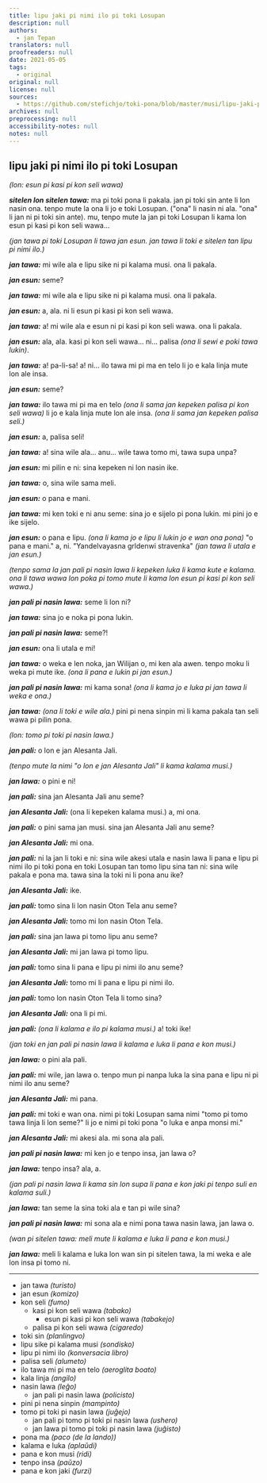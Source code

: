 ```yaml
---
title: lipu jaki pi nimi ilo pi toki Losupan
description: null
authors:
  - jan Tepan
translators: null
proofreaders: null
date: 2021-05-05
tags:
  - original
original: null
license: null
sources:
  - https://github.com/stefichjo/toki-pona/blob/master/musi/lipu-jaki-pi-nimi-ilo-pi-toki-losupan.md
archives: null
preprocessing: null
accessibility-notes: null
notes: null
---
```


## lipu jaki pi nimi ilo pi toki Losupan

*(lon: esun pi kasi pi kon seli wawa)*

***sitelen lon sitelen tawa:*** ma pi toki pona li pakala. jan pi toki sin ante li lon nasin ona. tenpo mute la ona li jo e toki Losupan. ("ona" li nasin ni ala. "ona" li jan ni pi toki sin ante). mu, tenpo mute la jan pi toki Losupan li kama lon esun pi kasi pi kon seli wawa...

*(jan tawa pi toki Losupan li tawa jan esun. jan tawa li toki e sitelen tan lipu pi nimi ilo.)*

***jan tawa:*** mi wile ala e lipu sike ni pi kalama musi. ona li pakala.

***jan esun:*** seme?

***jan tawa:*** mi wile ala e lipu sike ni pi kalama musi. ona li pakala.

***jan esun:*** a, ala. ni li esun pi kasi pi kon seli wawa.

***jan tawa:*** a! mi wile ala e esun ni pi kasi pi kon seli wawa. ona li pakala.

***jan esun:*** ala, ala. kasi pi kon seli wawa... ni... palisa *(ona li sewi e poki tawa lukin)*.

***jan tawa:*** a! pa-li-sa! a! ni... ilo tawa mi pi ma en telo li jo e kala linja mute lon ale insa.

***jan esun:*** seme?

***jan tawa:*** ilo tawa mi pi ma en telo *(ona li sama jan kepeken palisa pi kon seli wawa)* li jo e kala linja mute lon ale insa. *(ona li sama jan kepeken palisa seli.)*

***jan esun:*** a, palisa seli!

***jan tawa:*** a! sina wile ala... anu... wile tawa tomo mi, tawa supa unpa?

***jan esun:*** mi pilin e ni: sina kepeken ni lon nasin ike.

***jan tawa:*** o, sina wile sama meli.

***jan esun:*** o pana e mani.

***jan tawa:*** mi ken toki e ni anu seme: sina jo e sijelo pi pona lukin. mi pini jo e ike sijelo.

***jan esun:*** o pana e lipu. *(ona li kama jo e lipu li lukin jo e wan ona pona)* "o pana e mani." a, ni. "Yandelvayasna grldenwi stravenka" *(jan tawa li utala e jan esun.)*

*(tenpo sama la jan pali pi nasin lawa li kepeken luka li kama kute e kalama. ona li tawa wawa lon poka pi tomo mute li kama lon esun pi kasi pi kon seli wawa.)*

***jan pali pi nasin lawa:*** seme li lon ni?

***jan tawa:*** sina jo e noka pi pona lukin.

***jan pali pi nasin lawa:*** seme?!

***jan esun:*** ona li utala e mi!

***jan tawa:*** o weka e len noka, jan Wilijan o, mi ken ala awen. tenpo moku li weka pi mute ike. *(ona li pana e lukin pi jan esun.)*

***jan pali pi nasin lawa:*** mi kama sona! *(ona li kama jo e luka pi jan tawa li weka e ona.)*

***jan tawa:*** *(ona li toki e wile ala.)* pini pi nena sinpin mi li kama pakala tan seli wawa pi pilin pona.

*(lon: tomo pi toki pi nasin lawa.)*

***jan pali:*** o lon e jan Alesanta Jali.

*(tenpo mute la nimi "o lon e jan Alesanta Jali" li kama kalama musi.)*

***jan lawa:*** o pini e ni!

***jan pali:*** sina jan Alesanta Jali anu seme?

***jan Alesanta Jali:*** (ona li kepeken kalama musi.) a, mi ona.

***jan pali:*** o pini sama jan musi. sina jan Alesanta Jali anu seme?

***jan Alesanta Jali:*** mi ona.

***jan pali:*** ni la jan li toki e ni: sina wile akesi utala e nasin lawa li pana e lipu pi nimi ilo pi toki pona en toki Losupan tan tomo lipu sina tan ni: sina wile pakala e pona ma. tawa sina la toki ni li pona anu ike?

***jan Alesanta Jali:*** ike.

***jan pali:*** tomo sina li lon nasin Oton Tela anu seme?

***jan Alesanta Jali:*** tomo mi lon nasin Oton Tela.

***jan pali:*** sina jan lawa pi tomo lipu anu seme?

***jan Alesanta Jali:*** mi jan lawa pi tomo lipu.

***jan pali:*** tomo sina li pana e lipu pi nimi ilo anu seme?

***jan Alesanta Jali:*** tomo mi li pana e lipu pi nimi ilo.

***jan pali:*** tomo lon nasin Oton Tela li tomo sina?

***jan Alesanta Jali:*** ona li pi mi.

***jan pali:*** *(ona li kalama e ilo pi kalama musi.)* a! toki ike!

*(jan toki en jan pali pi nasin lawa li kalama e luka li pana e kon musi.)*

***jan lawa:*** o pini ala pali.

***jan pali:*** mi wile, jan lawa o. tenpo mun pi nanpa luka la sina pana e lipu ni pi nimi ilo anu seme?

***jan Alesanta Jali:*** mi pana.

***jan pali:*** mi toki e wan ona. nimi pi toki Losupan sama nimi "tomo pi tomo tawa linja li lon seme?" li jo e nimi pi toki pona "o luka e anpa monsi mi."

***jan Alesanta Jali:*** mi akesi ala. mi sona ala pali.

***jan pali pi nasin lawa:*** mi ken jo e tenpo insa, jan lawa o?

***jan lawa:*** tenpo insa? ala, a.

*(jan pali pi nasin lawa li kama sin lon supa li pana e kon jaki pi tenpo suli en kalama suli.)*

***jan lawa:*** tan seme la sina toki ala e tan pi wile sina?

***jan pali pi nasin lawa:*** mi sona ala e nimi pona tawa nasin lawa, jan lawa o.

*(wan pi sitelen tawa: meli mute li kalama e luka li pana e kon musi.)*

***jan lawa:*** meli li kalama e luka lon wan sin pi sitelen tawa, la mi weka e ale lon insa pi tomo ni.

___

* jan tawa *(turisto)*
* jan esun *(komizo)*
* kon seli *(fumo)*
  * kasi pi kon seli wawa *(tabako)*
    * esun pi kasi pi kon seli wawa *(tabakejo)*
  * palisa pi kon seli wawa *(cigaredo)*
* toki sin *(planlingvo)*
* lipu sike pi kalama musi *(sondisko)*
* lipu pi nimi ilo *(konversacia libro)*
* palisa seli *(alumeto)*
* ilo tawa mi pi ma en telo *(aeroglita boato)*
* kala linja *(angilo)*
* nasin lawa *(leĝo)*
  * jan pali pi nasin lawa *(policisto)*
* pini pi nena sinpin *(mampinto)*
* tomo pi toki pi nasin lawa *(juĝejo)*
  * jan pali pi tomo pi toki pi nasin lawa *(ushero)*
  * jan lawa pi tomo pi toki pi nasin lawa *(juĝisto)*
* pona ma *(paco (de la lando))*
* kalama e luka *(aplaŭdi)*
* pana e kon musi *(ridi)*
* tenpo insa *(paŭzo)*
* pana e kon jaki *(furzi)*
